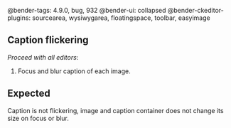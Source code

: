 @bender-tags: 4.9.0, bug, 932
@bender-ui: collapsed
@bender-ckeditor-plugins: sourcearea, wysiwygarea, floatingspace, toolbar, easyimage

## Caption flickering

_Proceed with all editors_:

1. Focus and blur caption of each image.

## Expected

Caption is not flickering, image and caption container does not change its size on focus or blur.
